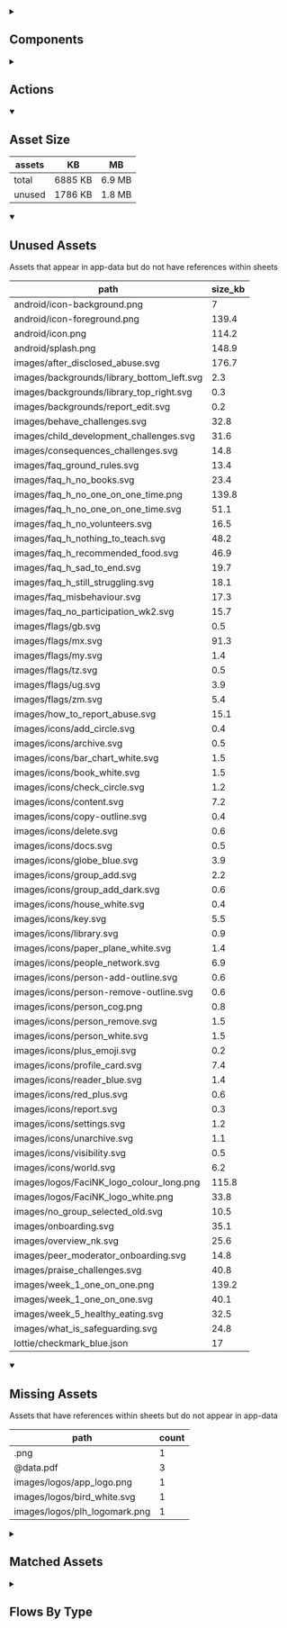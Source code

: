 <details >
<summary><h2>Components</h2></summary>

| type | count |
| --- | --- |
| accordion | 1 |
| accordion_section | 1 |
| animated_section | 1 |
| animated_slides | 1 |
| apple_sign_in_button | 2 |
| audio | 3 |
| button | 117 |
| carousel | 2 |
| combo_box | 7 |
| data_items | 55 |
| debug_toggle | 1 |
| display_grid | 2 |
| display_group | 148 |
| google_sign_in_button | 3 |
| image | 31 |
| items | 18 |
| lottie_animation | 8 |
| navigation_bar | 2 |
| pdf | 1 |
| qr_code | 2 |
| radio_button_grid | 10 |
| round_button | 41 |
| select_text | 2 |
| set_field | 4 |
| set_variable | 689 |
| simple_checkbox | 2 |
| task_card | 6 |
| task_progress_bar | 3 |
| template | 121 |
| test | 1 |
| text | 197 |
| text_area | 4 |
| text_box | 26 |
| title | 58 |
| toggle_bar | 7 |
| update_action_list | 2 |
| video | 3 |
| youtube | 2 |
</details>

<details >
<summary><h2>Actions</h2></summary>

| type | count |
| --- | --- |
| add_data | 6 |
| app_update | 1 |
| auth | 4 |
| emit: completed | 55 |
| emit: force_reload | 9 |
| emit: force_reprocess | 22 |
| emit: force_restart | 2 |
| emit: server_sync | 19 |
| emit: set_language | 2 |
| emit: uncompleted | 88 |
| feedback | 24 |
| go_to | 35 |
| nav | 1 |
| nav_stack | 7 |
| plh_parent_group | 11 |
| pop_up | 20 |
| reset_app | 4 |
| reset_data | 3 |
| save_to_device | 4 |
| set_data | 31 |
| set_field | 90 |
| set_item | 8 |
| set_local | 50 |
| share | 3 |
| user | 4 |
</details>

<details open>
<summary><h2>Asset Size</h2></summary>

| assets | KB | MB |
| --- | --- | --- |
| total | 6885 KB | 6.9 MB |
| unused | 1786 KB | 1.8 MB |
</details>

<details open>
<summary><h2>Unused Assets</h2></summary>

Assets that appear in app-data but do not have references within sheets

| path | size_kb |
| --- | --- |
| android/icon-background.png | 7 |
| android/icon-foreground.png | 139.4 |
| android/icon.png | 114.2 |
| android/splash.png | 148.9 |
| images/after_disclosed_abuse.svg | 176.7 |
| images/backgrounds/library_bottom_left.svg | 2.3 |
| images/backgrounds/library_top_right.svg | 0.3 |
| images/backgrounds/report_edit.svg | 0.2 |
| images/behave_challenges.svg | 32.8 |
| images/child_development_challenges.svg | 31.6 |
| images/consequences_challenges.svg | 14.8 |
| images/faq_ground_rules.svg | 13.4 |
| images/faq_h_no_books.svg | 23.4 |
| images/faq_h_no_one_on_one_time.png | 139.8 |
| images/faq_h_no_one_on_one_time.svg | 51.1 |
| images/faq_h_no_volunteers.svg | 16.5 |
| images/faq_h_nothing_to_teach.svg | 48.2 |
| images/faq_h_recommended_food.svg | 46.9 |
| images/faq_h_sad_to_end.svg | 19.7 |
| images/faq_h_still_struggling.svg | 18.1 |
| images/faq_misbehaviour.svg | 17.3 |
| images/faq_no_participation_wk2.svg | 15.7 |
| images/flags/gb.svg | 0.5 |
| images/flags/mx.svg | 91.3 |
| images/flags/my.svg | 1.4 |
| images/flags/tz.svg | 0.5 |
| images/flags/ug.svg | 3.9 |
| images/flags/zm.svg | 5.4 |
| images/how_to_report_abuse.svg | 15.1 |
| images/icons/add_circle.svg | 0.4 |
| images/icons/archive.svg | 0.5 |
| images/icons/bar_chart_white.svg | 1.5 |
| images/icons/book_white.svg | 1.5 |
| images/icons/check_circle.svg | 1.2 |
| images/icons/content.svg | 7.2 |
| images/icons/copy-outline.svg | 0.4 |
| images/icons/delete.svg | 0.6 |
| images/icons/docs.svg | 0.5 |
| images/icons/globe_blue.svg | 3.9 |
| images/icons/group_add.svg | 2.2 |
| images/icons/group_add_dark.svg | 0.6 |
| images/icons/house_white.svg | 0.4 |
| images/icons/key.svg | 5.5 |
| images/icons/library.svg | 0.9 |
| images/icons/paper_plane_white.svg | 1.4 |
| images/icons/people_network.svg | 6.9 |
| images/icons/person-add-outline.svg | 0.6 |
| images/icons/person-remove-outline.svg | 0.6 |
| images/icons/person_cog.png | 0.8 |
| images/icons/person_remove.svg | 1.5 |
| images/icons/person_white.svg | 1.5 |
| images/icons/plus_emoji.svg | 0.2 |
| images/icons/profile_card.svg | 7.4 |
| images/icons/reader_blue.svg | 1.4 |
| images/icons/red_plus.svg | 0.6 |
| images/icons/report.svg | 0.3 |
| images/icons/settings.svg | 1.2 |
| images/icons/unarchive.svg | 1.1 |
| images/icons/visibility.svg | 0.5 |
| images/icons/world.svg | 6.2 |
| images/logos/FaciNK_logo_colour_long.png | 115.8 |
| images/logos/FaciNK_logo_white.png | 33.8 |
| images/no_group_selected_old.svg | 10.5 |
| images/onboarding.svg | 35.1 |
| images/overview_nk.svg | 25.6 |
| images/peer_moderator_onboarding.svg | 14.8 |
| images/praise_challenges.svg | 40.8 |
| images/week_1_one_on_one.png | 139.2 |
| images/week_1_one_on_one.svg | 40.1 |
| images/week_5_healthy_eating.svg | 32.5 |
| images/what_is_safeguarding.svg | 24.8 |
| lottie/checkmark_blue.json | 17 |
</details>

<details open>
<summary><h2>Missing Assets</h2></summary>

Assets that have references within sheets but do not appear in app-data

| path | count |
| --- | --- |
| .png | 1 |
| @data.pdf | 3 |
| images/logos/app_logo.png | 1 |
| images/logos/bird_white.svg | 1 |
| images/logos/plh_logomark.png | 1 |
</details>

<details >
<summary><h2>Matched Assets</h2></summary>

Assets that are used within sheets and also can be found in the synced asset data

| path | size_kb | count |
| --- | --- | --- |
| images/backgrounds/home_bottom_right.svg | 2.3 | 1 |
| images/backgrounds/home_top_left.svg | 2.4 | 2 |
| images/backgrounds/reports_top_right.svg | 0.9 | 1 |
| images/crisis_hotlines.svg | 89 | 1 |
| images/during_disclosed_abuse.svg | 27.3 | 1 |
| images/faq_h_sharing_emotions_new.svg | 34 | 1 |
| images/faq_text_support.svg | 13.9 | 2 |
| images/icons/arrow_back.svg | 0.2 | 1 |
| images/icons/arrow_forward.svg | 0.2 | 1 |
| images/icons/cancel.svg | 0.4 | 2 |
| images/icons/check_circle.png | 0.6 | 1 |
| images/icons/checkmark-outline.svg | 0.2 | 2 |
| images/icons/close-circle-navy.svg | 1.4 | 1 |
| images/icons/cog_white.svg | 3.6 | 2 |
| images/icons/document-lock-outline.svg | 0.7 | 1 |
| images/icons/document-outline-blue.svg | 1.6 | 1 |
| images/icons/document-text-outline.svg | 0.5 | 1 |
| images/icons/download.svg | 0.4 | 1 |
| images/icons/download_white.svg | 0.7 | 1 |
| images/icons/edit.svg | 0.9 | 2 |
| images/icons/file-tray-full-outline.svg | 0.5 | 1 |
| images/icons/globe-outline.svg | 0.8 | 1 |
| images/icons/help.svg | 0.5 | 1 |
| images/icons/home-outline-white.svg | 1.6 | 1 |
| images/icons/home_white.svg | 1.7 | 1 |
| images/icons/information-circle-outline.svg | 0.5 | 1 |
| images/icons/library-outline-white.svg | 2.4 | 1 |
| images/icons/library.png | 1 | 2 |
| images/icons/library_white.svg | 2.8 | 1 |
| images/icons/log-in-outline.svg | 0.4 | 1 |
| images/icons/log-out-outline.svg | 0.3 | 1 |
| images/icons/menu-sharp-navy.svg | 1.2 | 1 |
| images/icons/pencil-outline-white.svg | 1.4 | 1 |
| images/icons/pencil_white.svg | 2 | 1 |
| images/icons/people-outline.svg | 0.9 | 1 |
| images/icons/person-circle-outline.svg | 0.7 | 1 |
| images/icons/person_cog.svg | 2.9 | 1 |
| images/icons/qr-code-outline.svg | 1 | 1 |
| images/icons/report.png | 0.5 | 1 |
| images/icons/sessions.png | 0.9 | 1 |
| images/icons/settings-outline-white.svg | 2.3 | 1 |
| images/icons/settings.png | 1.2 | 1 |
| images/icons/share.svg | 2.3 | 2 |
| images/icons/unarchive-outline-white.svg | 1.8 | 1 |
| images/learning_challenges.svg | 47.1 | 1 |
| images/logos/FaciNK_logo_colour.png | 102.7 | 2 |
| images/logos/IDEMS.png | 84.6 | 1 |
| images/logos/PLH.png | 26.6 | 1 |
| images/logos/UNICEF.jpg | 27.7 | 1 |
| images/logos/favicon.png | 12.8 | 1 |
| images/no_group_selected.svg | 13.9 | 2 |
| images/week_0_introduction.svg | 24.4 | 2 |
| images/week_2_check_in.svg | 38.5 | 2 |
| images/week_3_check_in.svg | 44.2 | 2 |
| images/week_4_final_chat_sessions.svg | 116 | 3 |
| lottie/facink_splash.json | 23.6 | 3 |
| old_logos/KEMAS.png | 5.6 | 1 |
| old_logos/LPPKN.png | 41.2 | 1 |
| old_logos/Oxford.png | 50 | 1 |
| old_logos/UPM.png | 120.8 | 1 |
| old_logos/lego.png | 10.4 | 1 |
| old_logos/masw.png | 7.1 | 1 |
| old_logos/thsn.png | 35.5 | 1 |
| pdf/companion.pdf | 791.4 | 1 |
| pdf/onboarding.pdf | 1800.4 | 1 |
| pdf/overview.pdf | 3247.5 | 1 |
</details>

<details >
<summary><h2>Flows By Type</h2></summary>

| type | subtype | total |
| --- | --- | --- |
| data_list |  | 34 |
| data_list | app_config_language_list | 1 |
| data_list | generated | 1 |
| data_list | legal_terms | 2 |
| data_list | lifecycle_actions | 1 |
| data_pipe |  | 1 |
| generator |  | 6 |
| global |  | 16 |
| global | legal_terms | 2 |
| global | onboarding | 2 |
| template |  | 94 |
| template | generated | 66 |
| template | legal_terms | 4 |
</details>